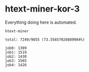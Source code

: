 # htext-miner-kor-3

Everything doing here is automated.

```
htext-miner

total: 7249/9855 (73.55657026889904%)

job0: 1309
job1: 1519
job2: 1430
job3: 1565
job4: 1426
```